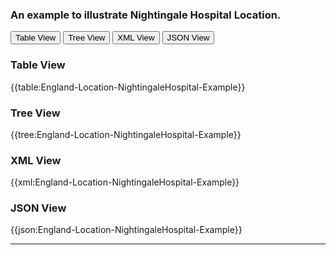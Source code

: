 ### An example to illustrate Nightingale Hospital Location.

<div class="tab">
 <button class="tablinks active" onclick="openTab(event, 'Table View')">Table View</button>
 <button class="tablinks" onclick="openTab(event, 'Tree View')">Tree View</button>
  <button class="tablinks" onclick="openTab(event, 'XML View')">XML View</button>
  <button class="tablinks" onclick="openTab(event, 'JSON View')">JSON View</button>
</div>
    

    
<div id="Table View" class="tabcontent" style="display:block">
  <h3>Table View</h3>
{{table:England-Location-NightingaleHospital-Example}}
</div>
<div id="Tree View" class="tabcontent">
  <h3>Tree View</h3>
{{tree:England-Location-NightingaleHospital-Example}}
</div>
<div id="XML View" class="tabcontent">
  <h3>XML View</h3>
{{xml:England-Location-NightingaleHospital-Example}}
</div>
<div id="JSON View" class="tabcontent">
  <h3>JSON View</h3>
{{json:England-Location-NightingaleHospital-Example}}
</div>

---